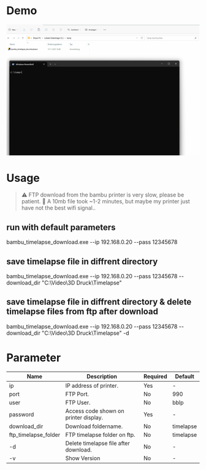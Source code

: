 # Demo
![demo.gif](docs%2Fimages%2Fdemo.gif)

# Usage
> ⚠️ FTP download from the bambu printer is very slow, please be patient. 🙂 A 10mb file took ~1-2 minutes, but maybe my printer just have not the best wifi signal..

## run with default parameters
bambu_timelapse_download.exe --ip 192.168.0.20 --pass 12345678

## save timelapse file in diffrent directory
bambu_timelapse_download.exe --ip 192.168.0.20 --pass 12345678 --download_dir "C:\Video\3D Druck\Timelapse"

## save timelapse file in diffrent directory & delete timelapse files from ftp after download
bambu_timelapse_download.exe --ip 192.168.0.20 --pass 12345678 --download_dir "C:\Video\3D Druck\Timelapse" -d

# Parameter
| Name                 | Description                           | Required | Default   |
|----------------------|---------------------------------------|----------|-----------|
| ip                   | IP address of printer.                | Yes      | -         |
| port                 | FTP Port.                             | No       | 990       |
| user                 | FTP User.                             | No       | bblp      |
| password             | Access code shown on printer display. | Yes      | -         |
| download_dir         | Download foldername.                  | No       | timelapse |
| ftp_timelapse_folder | FTP timelapse folder on ftp.          | No       | timelapse |
| -d                   | Delete timelapse file after download. | No       | -         |
| -v                   | Show Version                          | No       | -         |